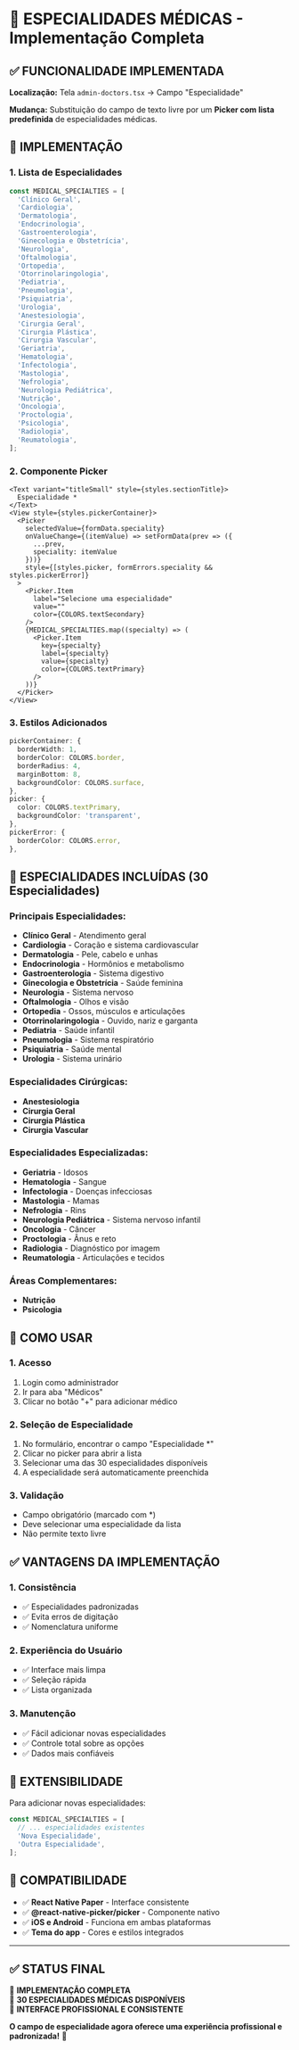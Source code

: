 # 🏥 ESPECIALIDADES MÉDICAS - Implementação Completa

## ✅ FUNCIONALIDADE IMPLEMENTADA

**Localização:** Tela `admin-doctors.tsx` → Campo "Especialidade"

**Mudança:** Substituição do campo de texto livre por um **Picker com lista predefinida** de especialidades médicas.

## 🔧 IMPLEMENTAÇÃO

### **1. Lista de Especialidades**
```typescript
const MEDICAL_SPECIALTIES = [
  'Clínico Geral',
  'Cardiologia',
  'Dermatologia',
  'Endocrinologia',
  'Gastroenterologia',
  'Ginecologia e Obstetrícia',
  'Neurologia',
  'Oftalmologia',
  'Ortopedia',
  'Otorrinolaringologia',
  'Pediatria',
  'Pneumologia',
  'Psiquiatria',
  'Urologia',
  'Anestesiologia',
  'Cirurgia Geral',
  'Cirurgia Plástica',
  'Cirurgia Vascular',
  'Geriatria',
  'Hematologia',
  'Infectologia',
  'Mastologia',
  'Nefrologia',
  'Neurologia Pediátrica',
  'Nutrição',
  'Oncologia',
  'Proctologia',
  'Psicologia',
  'Radiologia',
  'Reumatologia',
];
```

### **2. Componente Picker**
```tsx
<Text variant="titleSmall" style={styles.sectionTitle}>
  Especialidade *
</Text>
<View style={styles.pickerContainer}>
  <Picker
    selectedValue={formData.speciality}
    onValueChange={(itemValue) => setFormData(prev => ({ 
      ...prev, 
      speciality: itemValue 
    }))}
    style={[styles.picker, formErrors.speciality && styles.pickerError]}
  >
    <Picker.Item 
      label="Selecione uma especialidade" 
      value="" 
      color={COLORS.textSecondary}
    />
    {MEDICAL_SPECIALTIES.map((specialty) => (
      <Picker.Item 
        key={specialty} 
        label={specialty} 
        value={specialty}
        color={COLORS.textPrimary}
      />
    ))}
  </Picker>
</View>
```

### **3. Estilos Adicionados**
```typescript
pickerContainer: {
  borderWidth: 1,
  borderColor: COLORS.border,
  borderRadius: 4,
  marginBottom: 8,
  backgroundColor: COLORS.surface,
},
picker: {
  color: COLORS.textPrimary,
  backgroundColor: 'transparent',
},
pickerError: {
  borderColor: COLORS.error,
},
```

## 🎯 ESPECIALIDADES INCLUÍDAS (30 Especialidades)

### **Principais Especialidades:**
- **Clínico Geral** - Atendimento geral
- **Cardiologia** - Coração e sistema cardiovascular
- **Dermatologia** - Pele, cabelo e unhas
- **Endocrinologia** - Hormônios e metabolismo
- **Gastroenterologia** - Sistema digestivo
- **Ginecologia e Obstetrícia** - Saúde feminina
- **Neurologia** - Sistema nervoso
- **Oftalmologia** - Olhos e visão
- **Ortopedia** - Ossos, músculos e articulações
- **Otorrinolaringologia** - Ouvido, nariz e garganta
- **Pediatria** - Saúde infantil
- **Pneumologia** - Sistema respiratório
- **Psiquiatria** - Saúde mental
- **Urologia** - Sistema urinário

### **Especialidades Cirúrgicas:**
- **Anestesiologia**
- **Cirurgia Geral**
- **Cirurgia Plástica**
- **Cirurgia Vascular**

### **Especialidades Especializadas:**
- **Geriatria** - Idosos
- **Hematologia** - Sangue
- **Infectologia** - Doenças infecciosas
- **Mastologia** - Mamas
- **Nefrologia** - Rins
- **Neurologia Pediátrica** - Sistema nervoso infantil
- **Oncologia** - Câncer
- **Proctologia** - Ânus e reto
- **Radiologia** - Diagnóstico por imagem
- **Reumatologia** - Articulações e tecidos

### **Áreas Complementares:**
- **Nutrição**
- **Psicologia**

## 🚀 COMO USAR

### **1. Acesso**
1. Login como administrador
2. Ir para aba "Médicos"
3. Clicar no botão "+" para adicionar médico

### **2. Seleção de Especialidade**
1. No formulário, encontrar o campo "Especialidade *"
2. Clicar no picker para abrir a lista
3. Selecionar uma das 30 especialidades disponíveis
4. A especialidade será automaticamente preenchida

### **3. Validação**
- Campo obrigatório (marcado com *)
- Deve selecionar uma especialidade da lista
- Não permite texto livre

## ✅ VANTAGENS DA IMPLEMENTAÇÃO

### **1. Consistência**
- ✅ Especialidades padronizadas
- ✅ Evita erros de digitação
- ✅ Nomenclatura uniforme

### **2. Experiência do Usuário**
- ✅ Interface mais limpa
- ✅ Seleção rápida
- ✅ Lista organizada

### **3. Manutenção**
- ✅ Fácil adicionar novas especialidades
- ✅ Controle total sobre as opções
- ✅ Dados mais confiáveis

## 🔄 EXTENSIBILIDADE

Para adicionar novas especialidades:

```typescript
const MEDICAL_SPECIALTIES = [
  // ... especialidades existentes
  'Nova Especialidade',
  'Outra Especialidade',
];
```

## 📱 COMPATIBILIDADE

- ✅ **React Native Paper** - Interface consistente
- ✅ **@react-native-picker/picker** - Componente nativo
- ✅ **iOS e Android** - Funciona em ambas plataformas
- ✅ **Tema do app** - Cores e estilos integrados

---

## ✅ STATUS FINAL

🎯 **IMPLEMENTAÇÃO COMPLETA**  
🎯 **30 ESPECIALIDADES MÉDICAS DISPONÍVEIS**  
🎯 **INTERFACE PROFISSIONAL E CONSISTENTE**

**O campo de especialidade agora oferece uma experiência profissional e padronizada!** 🏥 